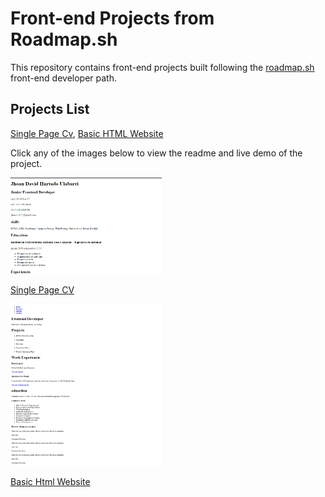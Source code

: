 # Front-end Projects from Roadmap.sh

This repository contains front-end projects built following the [roadmap.sh](https://roadmap.sh/) front-end developer path.

## Projects List

[Single Page Cv](https://roadmap.sh/projects/single-page-cv), [Basic HTML Website](https://roadmap.sh/projects/basic-html-website)

Click any of the images below to view the readme and live demo of the project.

<p align="left">
  <a href='Frontend Projects/Single-Page-Html'>
    <img width="48%" src="./assets/images/Single-page-html.png" alt="single page cv" />
    <p>Single Page CV</p>
  </a>
  <p align="left">
  <a href='Frontend Projects/Basic-HTML-Website'>
    <img width="48%" src="./assets/images/Basic-Html-Page.png" alt="single page cv" />
    <p>Basic Html Website</p>
  </a>
